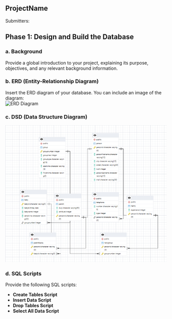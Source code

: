 

## ProjectName 

Submitters:
## Phase 1: Design and Build the Database  

### a. Background  
Provide a global introduction to your project, explaining its purpose, objectives, and any relevant background information.  

### b. ERD (Entity-Relationship Diagram)  
Insert the ERD diagram of your database. You can include an image of the diagram:  
![ERD Diagram](path/to/your/image.png)  

### c. DSD (Data Structure Diagram)   
![DSD Diagram](Phase1/ERDAndDSTFiles/DSD.png)  

### d. SQL Scripts  
Provide the following SQL scripts:  
- **Create Tables Script**
- **Insert Data Script**  
- **Drop Tables Script**  
- **Select All Data Script**  



